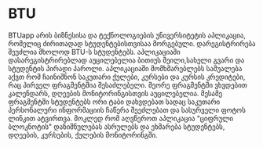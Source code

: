 # BTU
BTUapp არის ბიზნესისა და ტექნოლოგიების უნივერსიტეტის აპლიკაცია, რომელიც ძირითადად სტუდენტებისთვისაა მორგებული. 
დარეგისტრირება შეუძლია მხოლოდ BTU-ს სტუდენტებს. აპლიკაციაში დასარეგისტრირებლად აუცილებელია ბითიუს მეილი,სახელი გვარი და სტუდენტის პირადი პაროლი. 
აპლიკაციაში მომხმარებლებს საშუალება აქვთ რომ ჩაინიშნონ საკუთარი ქულები, კურსები და კურსის კრედიტები, რაც პირველ ფრაგმენტშია შესაძლებელი. 
მეორე ფრაგმენტში ვხვდებით კალენდარს, დღეების მონიტორინგისთვის აუცილებელია. 
მესამე ფრაგმენტში სტუდენტებს ორი ტაბი დახვდებათ სადაც საკუთარი პერსონალური ინფორმაციის ჩაწერა შეეძლებათ და სასურველი ფოტოს ლინკით ატვირთვა. 
მოკლედ რომ აღვწეროთ აპლიკაცია "ციფრული ბლოკნოტის" დანიშნულებას ასრულებს და ეხმარება სტუდენტებს, დღეების, კურსების, ქულების მონიტორინგში.

